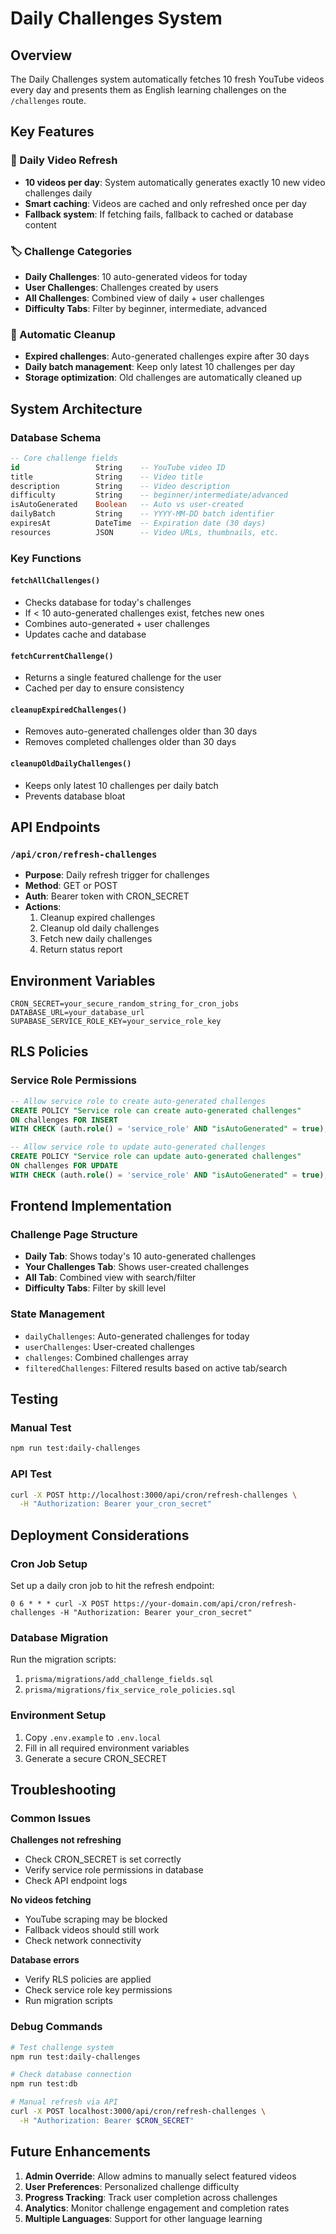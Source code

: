 # Daily Challenges System

## Overview
The Daily Challenges system automatically fetches 10 fresh YouTube videos every day and presents them as English learning challenges on the `/challenges` route.

## Key Features

### 🎯 Daily Video Refresh
- **10 videos per day**: System automatically generates exactly 10 new video challenges daily
- **Smart caching**: Videos are cached and only refreshed once per day
- **Fallback system**: If fetching fails, fallback to cached or database content

### 🏷️ Challenge Categories
- **Daily Challenges**: 10 auto-generated videos for today
- **User Challenges**: Challenges created by users
- **All Challenges**: Combined view of daily + user challenges
- **Difficulty Tabs**: Filter by beginner, intermediate, advanced

### 🔄 Automatic Cleanup
- **Expired challenges**: Auto-generated challenges expire after 30 days
- **Daily batch management**: Keep only latest 10 challenges per day
- **Storage optimization**: Old challenges are automatically cleaned up

## System Architecture

### Database Schema
```sql
-- Core challenge fields
id                 String    -- YouTube video ID
title              String    -- Video title
description        String    -- Video description
difficulty         String    -- beginner/intermediate/advanced
isAutoGenerated    Boolean   -- Auto vs user-created
dailyBatch         String    -- YYYY-MM-DD batch identifier
expiresAt          DateTime  -- Expiration date (30 days)
resources          JSON      -- Video URLs, thumbnails, etc.
```

### Key Functions

#### `fetchAllChallenges()`
- Checks database for today's challenges
- If < 10 auto-generated challenges exist, fetches new ones
- Combines auto-generated + user challenges
- Updates cache and database

#### `fetchCurrentChallenge()`
- Returns a single featured challenge for the user
- Cached per day to ensure consistency

#### `cleanupExpiredChallenges()`
- Removes auto-generated challenges older than 30 days
- Removes completed challenges older than 30 days

#### `cleanupOldDailyChallenges()`
- Keeps only latest 10 challenges per daily batch
- Prevents database bloat

## API Endpoints

### `/api/cron/refresh-challenges`
- **Purpose**: Daily refresh trigger for challenges
- **Method**: GET or POST
- **Auth**: Bearer token with CRON_SECRET
- **Actions**:
  1. Cleanup expired challenges
  2. Cleanup old daily challenges  
  3. Fetch new daily challenges
  4. Return status report

## Environment Variables
```env
CRON_SECRET=your_secure_random_string_for_cron_jobs
DATABASE_URL=your_database_url
SUPABASE_SERVICE_ROLE_KEY=your_service_role_key
```

## RLS Policies

### Service Role Permissions
```sql
-- Allow service role to create auto-generated challenges
CREATE POLICY "Service role can create auto-generated challenges"
ON challenges FOR INSERT
WITH CHECK (auth.role() = 'service_role' AND "isAutoGenerated" = true);

-- Allow service role to update auto-generated challenges  
CREATE POLICY "Service role can update auto-generated challenges"
ON challenges FOR UPDATE
WITH CHECK (auth.role() = 'service_role' AND "isAutoGenerated" = true);
```

## Frontend Implementation

### Challenge Page Structure
- **Daily Tab**: Shows today's 10 auto-generated challenges
- **Your Challenges Tab**: Shows user-created challenges
- **All Tab**: Combined view with search/filter
- **Difficulty Tabs**: Filter by skill level

### State Management
- `dailyChallenges`: Auto-generated challenges for today
- `userChallenges`: User-created challenges  
- `challenges`: Combined challenges array
- `filteredChallenges`: Filtered results based on active tab/search

## Testing

### Manual Test
```bash
npm run test:daily-challenges
```

### API Test
```bash
curl -X POST http://localhost:3000/api/cron/refresh-challenges \
  -H "Authorization: Bearer your_cron_secret"
```

## Deployment Considerations

### Cron Job Setup
Set up a daily cron job to hit the refresh endpoint:
```cron
0 6 * * * curl -X POST https://your-domain.com/api/cron/refresh-challenges -H "Authorization: Bearer your_cron_secret"
```

### Database Migration
Run the migration scripts:
1. `prisma/migrations/add_challenge_fields.sql`
2. `prisma/migrations/fix_service_role_policies.sql`

### Environment Setup
1. Copy `.env.example` to `.env.local`
2. Fill in all required environment variables
3. Generate a secure CRON_SECRET

## Troubleshooting

### Common Issues

**Challenges not refreshing**
- Check CRON_SECRET is set correctly
- Verify service role permissions in database
- Check API endpoint logs

**No videos fetching**
- YouTube scraping may be blocked
- Fallback videos should still work
- Check network connectivity

**Database errors**
- Verify RLS policies are applied
- Check service role key permissions
- Run migration scripts

### Debug Commands
```bash
# Test challenge system
npm run test:daily-challenges

# Check database connection
npm run test:db

# Manual refresh via API
curl -X POST localhost:3000/api/cron/refresh-challenges \
  -H "Authorization: Bearer $CRON_SECRET"
```

## Future Enhancements

1. **Admin Override**: Allow admins to manually select featured videos
2. **User Preferences**: Personalized challenge difficulty
3. **Progress Tracking**: Track user completion across challenges
4. **Analytics**: Monitor challenge engagement and completion rates
5. **Multiple Languages**: Support for other language learning
